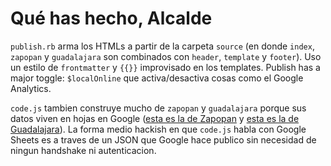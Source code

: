 Qué has hecho, Alcalde
======================

`publish.rb` arma los HTMLs a partir de la carpeta `source` (en donde `index`, `zapopan` y `guadalajara` son combinados con `header`, `template` y `footer`). Uso un estilo de `frontmatter` y `{{}}` improvisado en los templates. Publish has a major toggle: `$localOnline` que activa/desactiva cosas como el Google Analytics.

`code.js` tambien construye mucho de `zapopan` y `guadalajara` porque sus datos viven en hojas en Google ([esta es la de Zapopan](https://docs.google.com/spreadsheets/d/1xFOEq-kHbPpTp69XOPPOS3xM6h-2hBPNGJLpc49gWLg/edit#gid=616224439) y [esta es la de Guadalajara](https://docs.google.com/spreadsheets/d/1KgtTvqqNeCZn4mCQEIRFYI3Wr4P2dvQvpub3toLFtoE/edit#gid=591683283)). La forma medio hackish en que `code.js` habla con Google Sheets es a traves de un JSON que Google hace publico sin necesidad de ningun handshake ni autenticacion.
